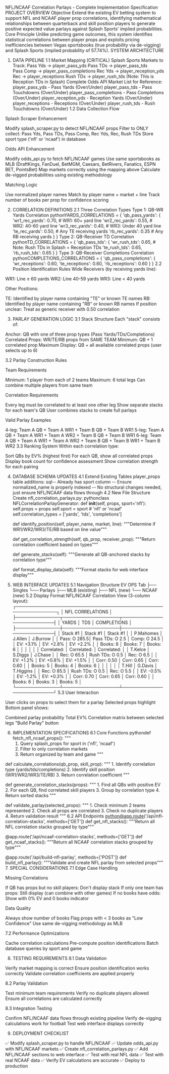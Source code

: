 NFL/NCAAF Correlation Parlays - Complete Implementation Specification
PROJECT OVERVIEW
Objective
Extend the existing EV betting system to support NFL and NCAAF player prop correlations, identifying mathematical relationships between quarterback and skill position players to generate positive expected value parlays against Splash Sports' implied probabilities.
Core Principle
Unlike predicting game outcomes, this system identifies statistical correlations between player props and exploits pricing inefficiencies between Vegas sportsbooks (true probability via de-vigging) and Splash Sports (implied probability of 57.74%).
SYSTEM ARCHITECTURE
1. DATA PIPELINE
1.1 Market Mapping (CRITICAL)
Splash Sports Markets to Track:
Pass Yds     → player_pass_yds
Pass TDs     → player_pass_tds  
Pass Comp    → player_pass_completions
Rec Yds      → player_reception_yds
Rec          → player_receptions
Rush TDs     → player_rush_tds (Note: This is Reception TDs in Splash)
Complete Odds API Market List for Reference:
player_pass_yds            - Pass Yards (Over/Under)
player_pass_tds            - Pass Touchdowns (Over/Under)
player_pass_completions    - Pass Completions (Over/Under)
player_reception_yds       - Reception Yards (Over/Under)
player_receptions          - Receptions (Over/Under)
player_rush_tds            - Rush Touchdowns (Over/Under)
1.2 Data Collection Flow

Splash Scraper Enhancement

Modify splash_scraper.py to detect NFL/NCAAF props
Filter to ONLY collect: Pass Yds, Pass TDs, Pass Comp, Rec Yds, Rec, Rush TDs
Store sport type ('nfl' or 'ncaaf') in database


Odds API Enhancement

Modify odds_api.py to fetch NFL/NCAAF games
Use same sportsbooks as MLB (DraftKings, FanDuel, BetMGM, Caesars, BetRivers, Fanatics, ESPN BET, PointsBet)
Map markets correctly using the mapping above
Calculate de-vigged probabilities using existing methodology


Matching Logic

Use normalized player names
Match by player name + market + line
Track number of books per prop for confidence scoring



2. CORRELATION DEFINITIONS
2.1 Three Correlation Types
Type 1: QB-WR Yards Correlation
pythonYARDS_CORRELATIONS = {
    'qb_pass_yards': {
        'wr1_rec_yards': 0.70,  # WR1: 60+ yard line
        'wr2_rec_yards': 0.55,  # WR2: 40-60 yard line
        'wr3_rec_yards': 0.40,  # WR3: Under 40 yard line
        'te_rec_yards': 0.50,   # Any TE receiving yards
        'rb_rec_yards': 0.35    # Any RB receiving yards
    }
}
Type 2: QB-Receiver TD Correlation
pythonTD_CORRELATIONS = {
    'qb_pass_tds': {
        'wr_rush_tds': 0.65,  # Note: Rush TDs in Splash = Reception TDs
        'te_rush_tds': 0.65,
        'rb_rush_tds': 0.65
    }
}
Type 3: QB-Receiver Completions Correlation
pythonCOMPLETIONS_CORRELATIONS = {
    'qb_pass_completions': {
        'wr_receptions': 0.60,
        'te_receptions': 0.60,
        'rb_receptions': 0.60
    }
}
2.2 Position Identification Rules
Wide Receivers (by receiving yards line):

WR1: Line ≥ 60 yards
WR2: Line 40-59 yards
WR3: Line < 40 yards

Other Positions:

TE: Identified by player name containing "TE" or known TE names
RB: Identified by player name containing "RB" or known RB names
If position unclear: Treat as generic receiver with 0.50 correlation

3. PARLAY GENERATION LOGIC
3.1 Stack Structure
Each "stack" consists of:

Anchor: QB with one of three prop types (Pass Yards/TDs/Completions)
Correlated Props: WR/TE/RB props from SAME TEAM
Minimum: QB + 1 correlated prop
Maximum Display: QB + all available correlated props (user selects up to 6)

3.2 Parlay Construction Rules

Team Requirements

Minimum: 1 player from each of 2 teams
Maximum: 6 total legs
Can combine multiple players from same team


Correlation Requirements

Every leg must be correlated to at least one other leg
Show separate stacks for each team's QB
User combines stacks to create full parlays


Valid Parlay Examples

   4-leg: Team A QB + Team A WR1 + Team B QB + Team B WR1
   5-leg: Team A QB + Team A WR1 + Team A WR2 + Team B QB + Team B WR1
   6-leg: Team A QB + Team A WR1 + Team A WR2 + Team B QB + Team B WR1 + Team B WR2
3.3 Ranking System
Within each correlation type:

Sort QBs by EV% (highest first)
For each QB, show all correlated props
Display book count for confidence assessment
Show correlation strength for each pairing

4. DATABASE SCHEMA UPDATES
4.1 Extend Existing Tables
player_props table additions:
sql-- Already has sport column
-- Ensure normalized_name is properly indexed
-- No structural changes needed, just ensure NFL/NCAAF data flows through
4.2 New File Structure
Create nfl_correlation_parlays.py:
pythonclass NFLCorrelationParlayGenerator:
    def __init__(self, props, sport='nfl'):
        self.props = props
        self.sport = sport  # 'nfl' or 'ncaaf'
        self.correlation_types = ['yards', 'tds', 'completions']
        
    def identify_position(self, player_name, market, line):
        """Determine if WR1/WR2/WR3/TE/RB based on line value"""
        
    def get_correlation_strength(self, qb_prop, receiver_prop):
        """Return correlation coefficient based on types"""
        
    def generate_stacks(self):
        """Generate all QB-anchored stacks by correlation type"""
        
    def format_display_data(self):
        """Format stacks for web interface display"""
5. WEB INTERFACE UPDATES
5.1 Navigation Structure
EV OPS Tab
├── Singles
└── Parlays
    ├── MLB (existing)
    ├── NFL (new)
    └── NCAAF (new)
5.2 Display Format
NFL/NCAAF Correlation View (3-column layout):
┌─────────────────────────────────────────────────────────────┐
│                     NFL CORRELATIONS                         │
├──────────────┬──────────────────┬──────────────────────────┤
│   YARDS      │      TDS         │    COMPLETIONS           │
├──────────────┼──────────────────┼──────────────────────────┤
│ Stack #1     │ Stack #1         │ Stack #1                 │
│ P.Mahomes    │ J.Allen          │ J.Burrow                 │
│ Pass: O 285.5│ Pass TDs: O 2.5  │ Comp: O 24.5             │
│ EV: +3.1%    │ EV: +2.8%        │ EV: +2.2%                │
│ Books: 8     │ Books: 7         │ Books: 6                 │
│              │                  │                          │
│ Correlated:  │ Correlated:      │ Correlated:              │
│ T.Kelce      │ S.Diggs          │ J.Chase                  │
│ Rec: O 65.5  │ Rush TDs: O 0.5  │ Rec: O 6.5               │
│ EV: +1.2%    │ EV: +0.8%        │ EV: +1.5%                │
│ Corr: 0.50   │ Corr: 0.65       │ Corr: 0.60               │
│ Books: 5     │ Books: 4         │ Books: 6                 │
│              │                  │                          │
│ T.Hill       │ G.Davis          │ T.Higgins                │
│ Rec: O 85.5  │ Rush TDs: O 0.5  │ Rec: O 5.5               │
│ EV: -0.5%    │ EV: -1.2%        │ EV: +0.3%                │
│ Corr: 0.70   │ Corr: 0.65       │ Corr: 0.60               │
│ Books: 6     │ Books: 3         │ Books: 5                 │
└──────────────┴──────────────────┴──────────────────────────┘
5.3 User Interaction

User clicks on props to select them for a parlay
Selected props highlight
Bottom panel shows:

Combined parlay probability
Total EV%
Correlation matrix between selected legs
"Build Parlay" button



6. IMPLEMENTATION SPECIFICATIONS
6.1 Core Functions
pythondef fetch_nfl_ncaaf_props():
    """
    1. Query splash_props for sport in ('nfl', 'ncaaf')
    2. Filter to only correlation markets
    3. Return organized by team and game
    """

def calculate_correlations(qb_prop, skill_prop):
    """
    1. Identify correlation type (yards/tds/completions)
    2. Identify skill position (WR1/WR2/WR3/TE/RB)
    3. Return correlation coefficient
    """

def generate_correlation_stacks(props):
    """
    1. Find all QBs with positive EV
    2. For each QB, find correlated skill players
    3. Group by correlation type
    4. Return sorted stacks
    """

def validate_parlay(selected_props):
    """
    1. Check minimum 2 teams represented
    2. Check all props are correlated
    3. Check no duplicate players
    4. Return validation result
    """
6.2 API Endpoints
python@app.route('/api/nfl-correlation-stacks', methods=['GET'])
def get_nfl_stacks():
    """Return all NFL correlation stacks grouped by type"""
    
@app.route('/api/ncaaf-correlation-stacks', methods=['GET'])
def get_ncaaf_stacks():
    """Return all NCAAF correlation stacks grouped by type"""
    
@app.route('/api/build-nfl-parlay', methods=['POST'])
def build_nfl_parlay():
    """Validate and create NFL parlay from selected props"""
7. SPECIAL CONSIDERATIONS
7.1 Edge Case Handling

Missing Correlations

If QB has props but no skill players: Don't display stack
If only one team has props: Still display (can combine with other games)
If no books have odds: Show with 0% EV and 0 books indicator


Data Quality

Always show number of books
Flag props with < 3 books as "Low Confidence"
Use same de-vigging methodology as MLB



7.2 Performance Optimizations

Cache correlation calculations
Pre-compute position identifications
Batch database queries by sport and game

8. TESTING REQUIREMENTS
8.1 Data Validation

Verify market mapping is correct
Ensure position identification works correctly
Validate correlation coefficients are applied properly

8.2 Parlay Validation

Test minimum team requirements
Verify no duplicate players allowed
Ensure all correlations are calculated correctly

8.3 Integration Testing

Confirm NFL/NCAAF data flows through existing pipeline
Verify de-vigging calculations work for football
Test web interface displays correctly

9. DEPLOYMENT CHECKLIST

✅ Modify splash_scraper.py to handle NFL/NCAAF
✅ Update odds_api.py with NFL/NCAAF markets
✅ Create nfl_correlation_parlays.py
✅ Add NFL/NCAAF sections to web interface
✅ Test with real NFL data
✅ Test with real NCAAF data
✅ Verify EV calculations are accurate
✅ Deploy to production
